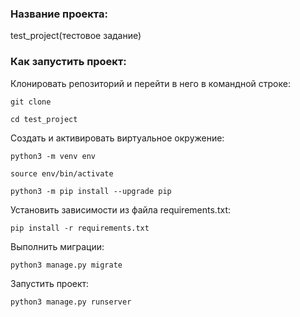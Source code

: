### Название проекта:

test_project(тестовое задание)

### Как запустить проект:

Клонировать репозиторий и перейти в него в командной строке:

```
git clone 
```

```
cd test_project
```

Cоздать и активировать виртуальное окружение:

```
python3 -m venv env
```

```
source env/bin/activate
```

```
python3 -m pip install --upgrade pip
```

Установить зависимости из файла requirements.txt:

```
pip install -r requirements.txt
```

Выполнить миграции:

```
python3 manage.py migrate
```

Запустить проект:

```
python3 manage.py runserver
```
